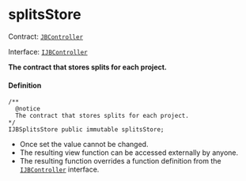 # splitsStore

Contract: [`JBController`](/dev/api/v3/contracts/or-controllers/jbcontroller/README.md)​‌

Interface: [`IJBController`](/dev/api/v3/interfaces/ijbcontroller.md)

**The contract that stores splits for each project.**

#### Definition

```
/** 
  @notice 
  The contract that stores splits for each project.
*/
IJBSplitsStore public immutable splitsStore;
```

* Once set the value cannot be changed.
* The resulting view function can be accessed externally by anyone.
* The resulting function overrides a function definition from the [`IJBController`](/dev/api/v3/interfaces/ijbcontroller.md) interface.
